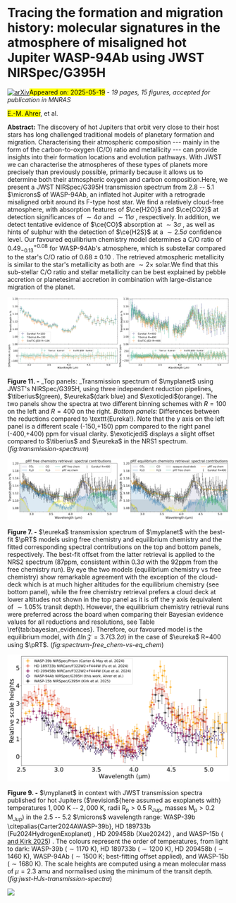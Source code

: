 <div class="macros" style="visibility:hidden;">
$\newcommand{\ensuremath}{}$
$\newcommand{\xspace}{}$
$\newcommand{\object}[1]{\texttt{#1}}$
$\newcommand{\farcs}{{.}''}$
$\newcommand{\farcm}{{.}'}$
$\newcommand{\arcsec}{''}$
$\newcommand{\arcmin}{'}$
$\newcommand{\ion}[2]{#1#2}$
$\newcommand{\textsc}[1]{\textrm{#1}}$
$\newcommand{\hl}[1]{\textrm{#1}}$
$\newcommand{\footnote}[1]{}$
$\newcommand{\revision}[1]{#1}$
$\newcommand{\Rsun}{R_{\odot}}$
$\newcommand{\Msun}{M_{\odot}}$
$\newcommand{\Rjup}{R_{\mathrm{J}}}$
$\newcommand{\Mjup}{M_{\mathrm{J}}}$
$\newcommand{\Rp}{R_{\mathrm{P}}}$
$\newcommand{\Mp}{M_{\mathrm{P}}}$
$\newcommand{\Rs}{R_{\mathrm{*}}}$
$\newcommand{\Ms}{R_{\mathrm{*}}}$
$\newcommand{\Teq}{T_{\mathrm{eq}}}$
$\newcommand{\Teff}{T_{\mathrm{eff}}}$
$\newcommand{◦ee}{^{\circ}}$
$\newcommand{\obliquity}{|\lambda|}$
$\newcommand{\mystar}{WASP-94A\xspace}$
$\newcommand{\myplanet}{WASP-94A b\xspace}$
$\newcommand{\eureka}{\texttt{Eureka!}\xspace}$
$\newcommand{\tiberius}{\texttt{Tiberius}\xspace}$
$\newcommand{\exoticjedi}{\texttt{ExoTiC-JEDI}\xspace}$
$\newcommand{\pRT}{\texttt{pRT}\xspace}$
$\newcommand{\hydra}{\texttt{HyDRA}\xspace}$
$\newcommand{\platon}{\texttt{PLATON}\xspace}$
$\newcommand{\microns}{\textmu m\xspace}$
$\newcommand{\arraystretch}{1.2}$
$\newcommand{\arraystretch}{1.2}$</div>



<div id="title">

# Tracing the formation and migration history: molecular signatures in the atmosphere of misaligned hot Jupiter WASP-94Ab using JWST NIRSpec/G395H

</div>
<div id="comments">

[![arXiv](https://img.shields.io/badge/arXiv-2505.11224-b31b1b.svg)](https://arxiv.org/abs/2505.11224)<mark>Appeared on: 2025-05-19</mark> -  _19 pages, 15 figures, accepted for publication in MNRAS_

</div>
<div id="authors">

<mark>E.-M. Ahrer</mark>, et al.

</div>
<div id="abstract">

**Abstract:** The discovery of hot Jupiters that orbit very close to their host stars has long challenged traditional models of planetary formation and migration. Characterising their atmospheric composition --- mainly in the form of the carbon-to-oxygen (C/O) ratio and metallicity --- can provide insights into their formation locations and evolution pathways. With JWST we can characterise the atmospheres of these types of planets more precisely than previously possible, primarily because it allows us to determine both their atmospheric oxygen and carbon composition.Here, we present a JWST NIRSpec/G395H transmission spectrum from 2.8 -- 5.1 $\microns$ of WASP-94Ab, an inflated hot Jupiter with a retrograde misaligned orbit around its F-type host star. We find a relatively cloud-free atmosphere, with absorption features of $\ce{H2O}$ and $\ce{CO2}$ at detection significances of $\sim 4\sigma$ and $\sim 11\sigma$ , respectively. In addition, we detect tentative evidence of $\ce{CO}$ absorption at $\sim3\sigma$ , as well as hints of sulphur with the detection of $\ce{H2S}$ at a $\sim 2.5\sigma$ confidence level. Our favoured equilibrium chemistry model determines a C/O ratio of $0.49^{+0.08}_{-0.13}$ for WASP-94Ab's atmosphere, which is substellar compared to the star's C/O ratio of $0.68 \pm 0.10$ . The retrieved atmospheric metallicity is similar to the star's metallicity as both are $\sim 2\times$ solar.We find that this sub-stellar C/O ratio and stellar metallicity can be best explained by pebble accretion or planetesimal accretion in combination with large-distance migration of the planet.

</div>

<div id="div_fig1">

<img src="tmp_2505.11224/./figures/WASP-94Ab_transmission_spectrum_Tiberius_Eureka_exotic_R100_with_residuals.png" alt="Fig11.1" width="50%"/><img src="tmp_2505.11224/./figures/WASP-94Ab_transmission_spectrum_Tiberius_Eureka_exotic_R400_with_residuals.png" alt="Fig11.2" width="50%"/>

**Figure 11. -** _Top panels: _Transmission spectrum of $\myplanet$ using JWST's NIRSpec/G395H, using three independent reduction pipelines, $\tiberius$(green), $\eureka$(dark blue) and $\exoticjedi$(orange). The two panels show the spectra at two different binning schemes with $R=100$ on the left and $R=400$ on the right. _Bottom panels:_ Differences between the reductions compared to \texttt{Eureka!}. Note that the y axis on the left panel is a different scale (-150,+150) ppm compared to the right panel (-400,+400) ppm for visual clarity. $\exoticjedi$ displays a slight offset compared to $\tiberius$ and $\eureka$ in the NRS1 spectrum.   (*fig:transmission-spectrum*)

</div>
<div id="div_fig2">

<img src="tmp_2505.11224/./figures/WASP-94Ab_transmission_spectrum_models_with_contributions.png" alt="Fig7.1" width="50%"/><img src="tmp_2505.11224/./figures/WASP-94Ab_transmission_spectrum_models_with_contributions_eq_chem.png" alt="Fig7.2" width="50%"/>

**Figure 7. -** $\eureka$ transmission spectrum of $\myplanet$ with the best-fit $\pRT$ models using free chemistry and equilibrium chemistry and the fitted corresponding spectral contributions on the top and bottom panels, respectively. The best-fit offset from the latter retrieval is applied to the NRS2 spectrum (87ppm, consistent within $0.3\sigma$ with the 92ppm from the free chemistry run). By eye the two models (equilibrium chemistry vs free chemistry) show remarkable agreement with the exception of the cloud-deck which is at much higher altitudes for the equilibrium chemistry (see bottom panel), while the free chemistry retrieval prefers a cloud deck at lower altitudes not shown in the top panel as it is off the y axis (equivalent of $\sim 1.05 \%$ transit depth). However, the equilibrium chemistry retrieval runs were preferred across the board when comparing their Bayesian evidence values for all reductions and resolutions, see Table \ref{tab:bayesian_evidences}. Therefore, our favoured model is the equilibrium model, with $\Delta \ln \mathcal{Z} = 3.7$($3.2\sigma$) in the case of $\eureka$ R=400 using $\pRT$.   (*fig:spectrum-free_chem-vs-eq_chem*)

</div>
<div id="div_fig3">

<img src="tmp_2505.11224/./figures/WASP-94Ab_comparison_JWST_HJs.png" alt="Fig9" width="100%"/>

**Figure 9. -** $\myplanet$ in context with JWST transmission spectra published for hot Jupiters ($\revision${here assumed as exoplanets with} temperatures $1,000$ K -- $2,000$ K, radii R$_\mathrm{p} > 0.5$ R$_\mathrm{Jup}$, masses M$_\mathrm{p} > 0.2$ M$_\mathrm{Jup}$) in the 2.5 -- 5.2 $\microns$ wavelength range: WASP-39b \citepalias{Carter2024AWASP-39b}, HD 189733b  (Fu2024HydrogenExoplanet) , HD 209458b  (Xue20242) , and WASP-15b  ([ and Kirk 2025](https://ui.adsabs.harvard.edu/abs/2025MNRAS.537.3027K)) . The colours represent the order of temperatures, from light to dark: WASP-39b ($\sim1170$ K), HD 189733b ($\sim1200$ K), HD 209458b ($\sim1460$ K),  WASP-94Ab ($\sim1500$ K; best-fitting offset applied), and WASP-15b ($\sim1680$ K). The scale heights are computed using a mean molecular mass of $\mu = 2.3$ amu and normalised using the minimum of the transit depth.   (*fig:jwst-HJs-transmission-spectra*)

</div><div id="qrcode"><img src=https://api.qrserver.com/v1/create-qr-code/?size=100x100&data="https://arxiv.org/abs/2505.11224"></div>